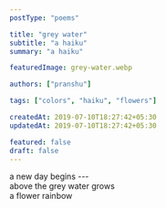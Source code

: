 ```yaml
---
postType: "poems"

title: "grey water"
subtitle: "a haiku"
summary: "a haiku"

featuredImage: grey-water.webp

authors: ["pranshu"]

tags: ["colors", "haiku", "flowers"]

createdAt: 2019-07-10T18:27:42+05:30
updatedAt: 2019-07-10T18:27:42+05:30

featured: false
draft: false
---
```


a new day begins ---  
above the grey water grows  
a flower rainbow
